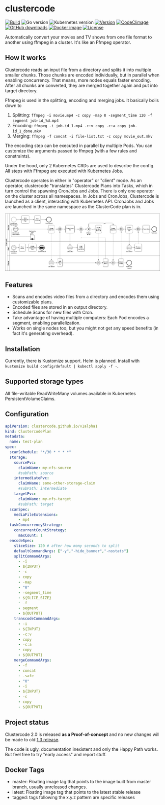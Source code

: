 # clustercode

[![Build](https://img.shields.io/github/workflow/status/ccremer/clustercode/Build)][build]
![Go version](https://img.shields.io/github/go-mod/go-version/ccremer/clustercode)
![Kubernetes version](https://img.shields.io/badge/k8s-v1.19-blue)
[![Version](https://img.shields.io/github/v/release/ccremer/clustercode?include_prereleases)][releases]
[![CodeClimage](https://img.shields.io/codeclimate/maintainability/ccremer/clustercode)][codeclimate]
[![GitHub downloads](https://img.shields.io/github/downloads/ccremer/clustercode/total)][releases]
[![Docker image](https://img.shields.io/docker/pulls/ccremer/clustercode)][dockerhub]
[![License](https://img.shields.io/github/license/ccremer/clustercode)][license]

Automatically convert your movies and TV shows from one file format to another using ffmpeg in a cluster.
It's like an Ffmpeg operator.

## How it works

Clustercode reads an input file from a directory and splits it into multiple smaller chunks.
Those chunks are encoded individually, but in parallel when enabling concurrency.
That means, more nodes equals faster encoding.
After all chunks are converted, they are merged together again and put into target directory.

Ffmpeg is used in the splitting, encoding and merging jobs.
It basically boils down to

1. Splitting: `ffmpeg -i movie.mp4 -c copy -map 0 -segment_time 120 -f segment job-id_%d.mp4`
2. Encoding: `ffmpeg -i job-id_1.mp4 -c:v copy -c:a copy job-id_1_done.mkv`
3. Merging: `ffmpeg -f concat -i file-list.txt -c copy movie_out.mkv`

The encoding step can be executed in parallel by multiple Pods.
You can customize the arguments passed to ffmpeg (with a few rules and constraints).

Under the hood, only 2 Kubernetes CRDs are used to describe the config.
All steps with Ffmpeg are executed with Kubernetes Jobs.

Clustercode operates in either in "operator" or "client" mode.
As an operator, clustercode "translates" Clustercode Plans into Tasks, which in turn control the spawning CronJobs and Jobs.
There is only one operator on the cluster across all namespaces.
In Jobs and CronJobs, Clustercode is launched as a client, interacting with Kubernetes API.
CronJobs and Jobs are launched in the same namespace as the ClusterCode plan is in.

![Process diagram in BPMN 2.0](clustercode-process.png)

## Features

* Scans and encodes video files from a directory and encodes them using customizable plans.
* Encoded files are stored in an output directory.
* Schedule Scans for new files with Cron.
* Take advantage of having multiple computers: Each Pod encodes a segment, enabling parallelization.
* Works on single nodes too, but you might not get any speed benefits (in fact it's generating overhead).

## Installation

Currently, there is Kustomize support. Helm is planned.
Install with `kustomize build config/default | kubectl apply -f -`.

## Supported storage types

All file-writable ReadWriteMany volumes available in Kubernetes PersistentVolumeClaims.

## Configuration

```yaml
apiVersion: clustercode.github.io/v1alpha1
kind: ClustercodePlan
metadata:
  name: test-plan
spec:
  scanSchedule: "*/30 * * * *"
  storage:
    sourcePvc:
      claimName: my-nfs-source
      #subPath: source
    intermediatePvc:
      claimName: some-other-storage-claim
      #subPath: intermediate
    targetPvc:
      claimName: my-nfs-target
      #subPath: target
  scanSpec:
    mediaFileExtensions:
      - mp4
  taskConcurrencyStrategy:
    concurrentCountStrategy:
      maxCount: 1
  encodeSpec:
    sliceSize: 120 # after how many seconds to split
    defaultCommandArgs: ["-y","-hide_banner","-nostats"]
    splitCommandArgs:
      - -i
      - ${INPUT}
      - -c
      - copy
      - -map
      - "0"
      - -segment_time
      - ${SLICE_SIZE}
      - -f
      - segment
      - ${OUTPUT}
    transcodeCommandArgs:
      - -i
      - ${INPUT}
      - -c:v
      - copy
      - -c:a
      - copy
      - ${OUTPUT}
    mergeCommandArgs:
      - -f
      - concat
      - -safe
      - "0"
      - -i
      - ${INPUT}
      - -c
      - copy
      - ${OUTPUT}
```

## Project status

Clustercode 2.0 is released **as a Proof-of-concept** and no new changes will be made to old [1.3 release](https://github.com/ccremer/clustercode/tree/1.3.1).

The code is ugly, documentation inexistent and only the Happy Path works.
But feel free to try "early access" and report stuff.

## Docker Tags

* master: Floating image tag that points to the image built from master branch, usually unreleased changes.
* latest: Floating image tag that points to the latest stable release
* tagged: tags following the x.y.z pattern are specific releases

[build]: https://github.com/ccremer/clustercode/actions?query=workflow%3ABuild
[releases]: https://github.com/ccremer/clustercode/releases
[license]: https://github.com/ccremer/clustercode/blob/master/LICENSE
[dockerhub]: https://hub.docker.com/r/ccremer/clustercode
[codeclimate]: https://codeclimate.com/github/ccremer/clustercode
